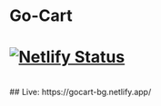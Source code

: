 # Go-Cart
# [![Netlify Status](https://api.netlify.com/api/v1/badges/8be1ec02-22ea-46f5-a935-afaf83021f50/deploy-status)](https://app.netlify.com/sites/gocart-bg/deploys)
<br>
## Live: https://gocart-bg.netlify.app/
